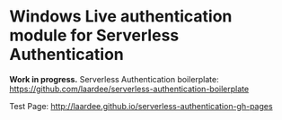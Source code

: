 # Windows Live authentication module for Serverless Authentication

**Work in progress.** Serverless Authentication boilerplate: https://github.com/laardee/serverless-authentication-boilerplate

Test Page: http://laardee.github.io/serverless-authentication-gh-pages